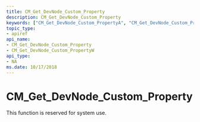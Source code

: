 ```yaml
---
title: CM_Get_DevNode_Custom_Property
description: CM_Get_DevNode_Custom_Property
keywords: ["CM_Get_DevNode_Custom_PropertyA", "CM_Get_DevNode_Custom_PropertyW", "CM_Get_DevNode_Custom_Property Device and Driver Installation"]
topic_type:
- apiref
api_name:
- CM_Get_DevNode_Custom_Property
- CM_Get_DevNode_Custom_PropertyW
api_type:
- NA
ms.date: 10/17/2018
---
```


# CM_Get_DevNode_Custom_Property

This function is reserved for system use.

